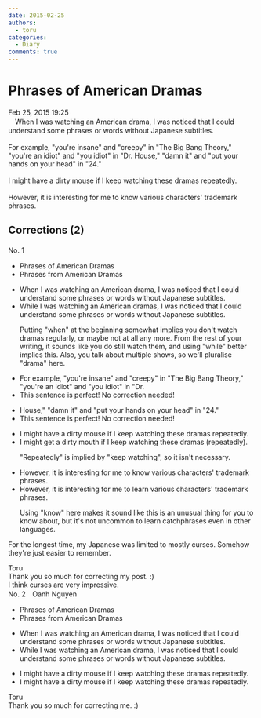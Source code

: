 ```yaml
---
date: 2015-02-25
authors:
  - toru
categories:
  - Diary
comments: true
---
```


# Phrases of American Dramas
<div class="date">Feb 25, 2015 19:25</div>
<div id="post"><div id="body_show_ori">
　When I was watching an American drama, I was noticed that I could understand some phrases or words without Japanese subtitles. <br/><br/>For example, "you're insane" and "creepy" in "The Big Bang Theory," "you're an idiot" and "you idiot" in "Dr. House," "damn it" and "put your hands on your head" in "24."<br/><br/>I might have a dirty mouse if I keep watching these dramas repeatedly.<br/><br/>However, it is interesting for me to know various characters' trademark phrases.
</div></div>

<!-- more -->


## Corrections (2)
<div id="block"><div class="first_name"> No. 1　<span class="just_name"></span></div><div id="block2">
<ul class="correction_field">
<li class="incorrect">Phrases of American Dramas</li>
<li class="corrected correct">
Phrases <span class="f_blue">from</span> American Dramas
</li>
</ul>
<ul class="correction_field">
<li class="incorrect">When I was watching an American drama, I was noticed that I could understand some phrases or words without Japanese subtitles.</li>
<li class="corrected correct">
<span class="f_blue">While </span>I was watching <span class="sline">an</span> American <span class="f_blue">dramas</span>, I <span class="f_red"><span class="sline">was</span></span> noticed that I could understand some phrases or words without Japanese subtitles.
<p class="correction_comment">Putting "when" at the beginning somewhat implies you don't watch dramas regularly, or maybe not at all any more. From the rest of your writing, it sounds like you do still watch them, and using "while" better implies this. Also, you talk about multiple shows, so we'll pluralise "drama" here.</p>
</li>
</ul>
<ul class="correction_field">
<li class="incorrect">For example, "you're insane" and "creepy" in "The Big Bang Theory," "you're an idiot" and "you idiot" in "Dr.</li>
<li class="corrected perfect">This sentence is perfect! No correction needed!</li>
</ul>
<ul class="correction_field">
<li class="incorrect">House," "damn it" and "put your hands on your head" in "24."</li>
<li class="corrected perfect">This sentence is perfect! No correction needed!</li>
</ul>
<ul class="correction_field">
<li class="incorrect">I might have a dirty mouse if I keep watching these dramas repeatedly.</li>
<li class="corrected correct">
I might <span class="f_blue">get</span> a dirty <span class="f_blue">mouth</span> if I keep watching these dramas (repeatedly).
<p class="correction_comment">"Repeatedly" is implied by "keep watching", so it isn't necessary.</p>
</li>
</ul>
<ul class="correction_field">
<li class="incorrect">However, it is interesting for me to know various characters' trademark phrases.</li>
<li class="corrected correct">
However, it is interesting for me to <span class="f_blue">learn</span> various characters' trademark phrases.
<p class="correction_comment">Using "know" here makes it sound like this is an unusual thing for you to know about, but it's not uncommon to learn catchphrases even in other languages.</p>
</li>
</ul>
<p class="comment_small">
 For the longest time, my Japanese was limited to mostly curses. Somehow they're just easier to remember.
</p>

</div><div class="name"><span class="just_name">Toru</span><br>
Thank you so much for correcting my post. :)<br/>I think curses are very impressive.
</div>
</div>
<div id="block"><div class="first_name"> No. 2　<span class="just_name">Oanh Nguyen</span></div><div id="block2">
<ul class="correction_field">
<li class="incorrect">Phrases of American Dramas</li>
<li class="corrected correct">
Phrases <span class="f_red">from</span> American Dramas
</li>
</ul>
<ul class="correction_field">
<li class="incorrect">When I was watching an American drama, I was noticed that I could understand some phrases or words without Japanese subtitles.</li>
<li class="corrected correct">
<span class="f_red">While</span> I was watching an American drama, I <span class="sline">was</span> noticed that I could understand some phrases or words without Japanese subtitles.
</li>
</ul>
<ul class="correction_field">
<li class="incorrect">I might have a dirty mouse if I keep watching these dramas repeatedly.</li>
<li class="corrected correct">
I might have a dirty mouse if I keep watching these dramas <span class="sline">repeatedly</span>.
</li>
</ul>
</div><div class="name"><span class="just_name">Toru</span><br>
Thank you so much for correcting me. :)
</div>
</div>
